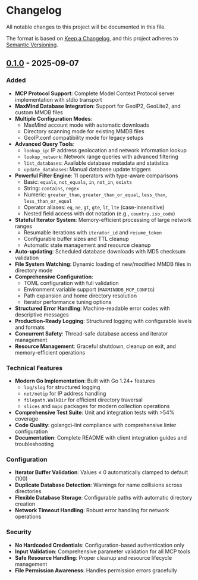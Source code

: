 # Changelog

All notable changes to this project will be documented in this file.

The format is based on [Keep a Changelog](https://keepachangelog.com/en/1.0.0/),
and this project adheres to [Semantic Versioning](https://semver.org/spec/v2.0.0.html).

## [0.1.0] - 2025-09-07

### Added

- **MCP Protocol Support**: Complete Model Context Protocol server implementation with stdio transport
- **MaxMind Database Integration**: Support for GeoIP2, GeoLite2, and custom MMDB files
- **Multiple Configuration Modes**:
  - MaxMind account mode with automatic downloads
  - Directory scanning mode for existing MMDB files
  - GeoIP.conf compatibility mode for legacy setups
- **Advanced Query Tools**:
  - `lookup_ip`: IP address geolocation and network information lookup
  - `lookup_network`: Network range queries with advanced filtering
  - `list_databases`: Available database metadata and statistics
  - `update_databases`: Manual database update triggers
- **Powerful Filter Engine**: 11 operators with type-aware comparisons
  - Basic: `equals`, `not_equals`, `in`, `not_in`, `exists`
  - String: `contains`, `regex`
  - Numeric: `greater_than`, `greater_than_or_equal`, `less_than`, `less_than_or_equal`
  - Operator aliases: `eq`, `ne`, `gt`, `gte`, `lt`, `lte` (case-insensitive)
  - Nested field access with dot notation (e.g., `country.iso_code`)
- **Stateful Iterator System**: Memory-efficient processing of large network ranges
  - Resumable iterations with `iterator_id` and `resume_token`
  - Configurable buffer sizes and TTL cleanup
  - Automatic state management and resource cleanup
- **Auto-updating**: Scheduled database downloads with MD5 checksum validation
- **File System Watching**: Dynamic loading of new/modified MMDB files in directory mode
- **Comprehensive Configuration**:
  - TOML configuration with full validation
  - Environment variable support (`MAXMINDDB_MCP_CONFIG`)
  - Path expansion and home directory resolution
  - Iterator performance tuning options
- **Structured Error Handling**: Machine-readable error codes with descriptive messages
- **Production-Ready Logging**: Structured logging with configurable levels and formats
- **Concurrent Safety**: Thread-safe database access and iterator management
- **Resource Management**: Graceful shutdown, cleanup on exit, and memory-efficient operations

### Technical Features

- **Modern Go Implementation**: Built with Go 1.24+ features
  - `log/slog` for structured logging
  - `net/netip` for IP address handling
  - `filepath.WalkDir` for efficient directory traversal
  - `slices` and `maps` packages for modern collection operations
- **Comprehensive Test Suite**: Unit and integration tests with >54% coverage
- **Code Quality**: golangci-lint compliance with comprehensive linter configuration
- **Documentation**: Complete README with client integration guides and troubleshooting

### Configuration

- **Iterator Buffer Validation**: Values ≤ 0 automatically clamped to default (100)
- **Duplicate Database Detection**: Warnings for name collisions across directories
- **Flexible Database Storage**: Configurable paths with automatic directory creation
- **Network Timeout Handling**: Robust error handling for network operations

### Security

- **No Hardcoded Credentials**: Configuration-based authentication only
- **Input Validation**: Comprehensive parameter validation for all MCP tools
- **Safe Resource Handling**: Proper cleanup and resource lifecycle management
- **File Permission Awareness**: Handles permission errors gracefully

[0.1.0]: https://github.com/oschwald/maxminddb-mcp/releases/tag/v0.1.0
